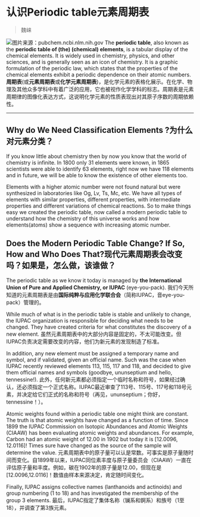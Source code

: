 # 认识Periodic table元素周期表

> 魏崃

![图片来源：pubchem.ncbi.nlm.nih.gov](https://pubchem.ncbi.nlm.nih.gov/periodic-table/png/Periodic_Table_of_Elements_w_Chemical_Group_Block_PubChem.png)
The **periodic table**, also known as the **periodic table of (the) (chemical) elements**, is a tabular display of the chemical elements. It is widely used in chemistry, physics, and other sciences, and is generally seen as an icon of chemistry. It is a graphic formulation of the periodic law, which states that the properties of the chemical elements exhibit a periodic dependence on their atomic numbers.
**周期表**(或**元素周期表**或**化学元素周期表**)，是化学元素的表格化展示。在化学、物理及其他众多学科中有着广泛的应用，它也被视作化学学科的标志。周期表是元素周期律的图像化表达方式，这说明化学元素的性质表现出对其原子序数的周期依赖性。

-----

## Why do We Need Classification Elements ?为什么对元素分类？

If you know little about chemistry then by now you know that the world of chemistry is infinite. In 1800 only 31 elements were known, in 1865 scientists were able to identify 63 elements, right now we have 118 elements and in future, we will be able to know the existence of other elements too.

Elements with a higher atomic number were not found natural but were synthesized in laboratories like Og, Lv, Ts, Mc, etc. We have all types of elements with similar properties, different properties, with intermediate properties and different variations of chemical reactions. So to make things easy we created the periodic table, now called a modern periodic table to understand how the chemistry of this universe works and how elements(atoms) show a sequence with increasing atomic number.

## Does the Modern Periodic Table Change? If So, How and Who Does That?现代元素周期表会改变吗？如果是，怎么做，该谁做？

The periodic table as we know it today is managed by **the International Union of Pure and Applied Chemistry, or IUPAC** (eye-you-pack).
我们今天所知道的元素周期表是由**国际纯粹与应用化学联合会**（简称IUPAC，音eye-you-pack）管理的。

While much of what is in the periodic table is stable and unlikely to change, the IUPAC organization is responsible for deciding what needs to be changed. They have created criteria for what constitutes the discovery of a new element.
虽然元素周期表中的大部分内容是固定的，不太可能改变。但IUPAC负责决定需要改变的内容，他们为新元素的发现制造了标准。

In addition, any new element must be assigned a temporary name and symbol, and if validated, given an official name. Such was the case when IUPAC recently reviewed elements 113, 115, 117 and 118, and decided to give them official names and symbols (goodbye, ununseptium and hello, tennessine!).
此外，任何新元素都必须指定一个临时名称和符号，如果经过确认，还必须指定一个正式名称。IUPAC最近审查了113号、115号、117号和118号元素，并决定给它们正式的名称和符号（再见，ununseptium；你好，tennessine！）。

Atomic weights found within a periodic table one might think are constant. The truth is that atomic weights have changed as a function of time. Since 1899 the IUPAC Commission on Isotopic Abundances and Atomic Weights (CIAAW) has been evaluating atomic weights and abundances. For example, Carbon had an atomic weight of 12.00 in 1902 but today it is [12.0096, 12.0116]! Times sure have changed as the source of the sample will determine the value.
元素周期表中的原子量可以认是常数。可事实是原子量随时间而变化。自1899年以来，IUPAC同位素丰度与原子量委员会（CIAAW）一直在评估原子量和丰度。例如，碳在1902年的原子量是12.00，但现在是[12.0096,12.0116]！数值由样本来源决定，肯定随时间变化。

Finally, IUPAC assigns collective names (lanthanoids and actinoids) and group numbering (1 to 18) and has investigated the membership of the group 3 elements.
最后，IUPAC指定了集体名称（镧系和锕系）和族号（1至18），并调查了第3族元素。


